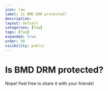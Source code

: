 ```yaml
---
icon: law
label: Is BMD DRM protected?
description: 
layout: defualt
categories: [faq]
tags: [faq]
expanded: true
order: 99
visibility: public
---
```

# Is BMD DRM protected?
Nope! Feel free to share it with your friends!